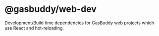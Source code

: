 @gasbuddy/web-dev
=================
Development/Build time dependencies for GasBuddy web projects which use React and hot-reloading.